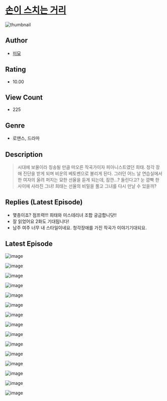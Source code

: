 # [손이 스치는 거리](https://comic.naver.com/challenge/list?titleId=811052)
![thumbnail](https://image-comic.pstatic.net/user_contents_data/challenge_comic/2023/05/25/364847/upload_7219323220677177956_480x623.jpeg)

## Author
- [미묘](https://comic.naver.com/artistTitle?id=364847)

## Rating
- 10.00

## View Count
- 225

## Genre
- 로맨스, 드라마

## Description
> 시대에 보물이라 칭송될 만큼 떠오른 작곡가이자 피아니스트였던 희태. 청각 장애 진단을 받게 되며 비운의 베토벤으로 불리게 된다. 그러던 어느 날 연습실에서 한 여자의 울려 퍼지는 묘한 선율을 듣게 되는데, 잠깐...? 들린다고? 눈 깜빡 한 사이에 사라진 그녀! 희태는 선율의 비밀을 풀고 그녀를 다시 만날 수 있을까?

## Replies (Latest Episode)
- 몇층이죠? 점프력!!! 희태와 미스테리녀 조합 궁금합니닷!!
- 잘 읽었어요 2화도 기대됩니다!
- 남주 여주 너무 내 스타일이네요. 청각장애를 가진 작곡가 이야기기대되요.

## Latest Episode
![image](https://image-comic.pstatic.net/user_contents_data/challenge_comic/2023/05/25/364847/upload_7076952034875225653.jpeg)

![image](https://image-comic.pstatic.net/user_contents_data/challenge_comic/2023/05/25/364847/upload_4051043060336911921.jpeg)

![image](https://image-comic.pstatic.net/user_contents_data/challenge_comic/2023/05/25/364847/upload_4120850173049123379.jpeg)

![image](https://image-comic.pstatic.net/user_contents_data/challenge_comic/2023/05/25/364847/upload_4063152179482146660.jpeg)

![image](https://image-comic.pstatic.net/user_contents_data/challenge_comic/2023/05/25/364847/upload_7292003112510382649.jpeg)

![image](https://image-comic.pstatic.net/user_contents_data/challenge_comic/2023/05/25/364847/upload_7364342190030860593.jpeg)

![image](https://image-comic.pstatic.net/user_contents_data/challenge_comic/2023/05/25/364847/upload_3689629216835645542.jpeg)

![image](https://image-comic.pstatic.net/user_contents_data/challenge_comic/2023/05/25/364847/upload_3847543262921646902.jpeg)

![image](https://image-comic.pstatic.net/user_contents_data/challenge_comic/2023/05/25/364847/upload_4062586829427794742.jpeg)

![image](https://image-comic.pstatic.net/user_contents_data/challenge_comic/2023/05/25/364847/upload_4062582461411976548.jpeg)

![image](https://image-comic.pstatic.net/user_contents_data/challenge_comic/2023/05/25/364847/upload_3763150243603231585.jpeg)

![image](https://image-comic.pstatic.net/user_contents_data/challenge_comic/2023/05/25/364847/upload_4122536592058366003.jpeg)

![image](https://image-comic.pstatic.net/user_contents_data/challenge_comic/2023/05/25/364847/upload_3690246003348497252.jpeg)

![image](https://image-comic.pstatic.net/user_contents_data/challenge_comic/2023/05/25/364847/upload_4049076029656086577.jpeg)

![image](https://image-comic.pstatic.net/user_contents_data/challenge_comic/2023/05/25/364847/upload_7363720077727838773.jpeg)

